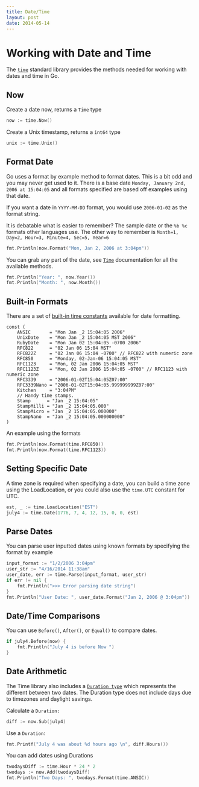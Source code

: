 ```yaml
---
title: Date/Time
layout: post
date: 2014-05-14
---
```


# Working with Date and Time

The [`time`](http://golang.org/pkg/time/) standard library provides the methods needed for working with dates and time in Go.


## Now

Create a date now, returns a `Time` type

```go
now := time.Now()
```

Create a Unix timestamp, returns a `int64` type

```go
unix := time.Unix()
```


## Format Date

Go uses a format by example method to format dates. This is a bit odd and you may never get used to it. There is a base date `Monday, January 2nd, 2006 at 15:04:05` and all formats  specified are based off examples using that date.

If you want a date in `YYYY-MM-DD` format, you would use `2006-01-02` as the format string.

It is debatable what is easier to remember? The sample date or the `%b %c` formats other languages use. The other way to remember is `Month=1, Day=2, Hour=3, Minute=4, Sec=5, Year=6`

```go
fmt.Println(now.Format("Mon, Jan 2, 2006 at 3:04pm"))
```

You can grab any part of the date, see [`Time`](http://golang.org/pkg/time/#Time) documentation for all the available methods.

```go
fmt.Println("Year: ", now.Year())
fmt.Println("Month: ", now.Month())
```

## Built-in Formats

There are a set of [built-in time constants](http://golang.org/pkg/time/#pkg-constants) available for date formatting.

```
const (
	ANSIC       = "Mon Jan _2 15:04:05 2006"
	UnixDate    = "Mon Jan _2 15:04:05 MST 2006"
	RubyDate    = "Mon Jan 02 15:04:05 -0700 2006"
	RFC822      = "02 Jan 06 15:04 MST"
	RFC822Z     = "02 Jan 06 15:04 -0700" // RFC822 with numeric zone
	RFC850      = "Monday, 02-Jan-06 15:04:05 MST"
	RFC1123     = "Mon, 02 Jan 2006 15:04:05 MST"
	RFC1123Z    = "Mon, 02 Jan 2006 15:04:05 -0700" // RFC1123 with numeric zone
	RFC3339     = "2006-01-02T15:04:05Z07:00"
	RFC3339Nano = "2006-01-02T15:04:05.999999999Z07:00"
	Kitchen     = "3:04PM"
	// Handy time stamps.
	Stamp      = "Jan _2 15:04:05"
	StampMilli = "Jan _2 15:04:05.000"
	StampMicro = "Jan _2 15:04:05.000000"
	StampNano  = "Jan _2 15:04:05.000000000"
)
```

An example using the formats

```go
fmt.Println(now.Format(time.RFC850))
fmt.Println(now.Format(time.RFC1123))
```

## Setting Specific Date

A time zone is required when specifying a date, you can build a time zone using the LoadLocation, or you could also use the `time.UTC` constant for UTC.

```go
est, _ := time.LoadLocation("EST")
july4 := time.Date(1776, 7, 4, 12, 15, 0, 0, est)
```

## Parse Dates

You can parse user inputted dates using known formats by specifying the format by example

```go
input_format := "1/2/2006 3:04pm"
user_str := "4/16/2014 11:38am"
user_date, err := time.Parse(input_format, user_str)
if err != nil {
	fmt.Println(">>> Error parsing date string")
}
fmt.Println("User Date: ", user_date.Format("Jan 2, 2006 @ 3:04pm"))
```

## Date/Time Comparisons

You can use `Before()`, `After()`, or `Equal()` to compare dates.

```go
if july4.Before(now) {
	fmt.Println("July 4 is before Now ")
}
```

## Date Arithmetic

The Time library also includes a [`Duration type`](https://golang.org/pkg/time/#Duration) which represents the different between two dates. The Duration type does not include days due to timezones and daylight savings.

Calculate a `Duration:`

```go
diff := now.Sub(july4)
```

Use a `Duration`:

```go
fmt.Printf("July 4 was about %d hours ago \n", diff.Hours())
```

You can add dates using Durations

```go
twodaysDiff := time.Hour * 24 * 2
twodays := now.Add(twodaysDiff)
fmt.Println("Two Days: ", twodays.Format(time.ANSIC))
```

